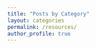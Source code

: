 ```yaml
---
title: "Posts by Category"
layout: categories
permalink: /resources/
author_profile: true
---
```




